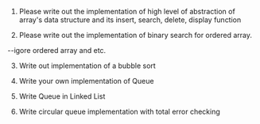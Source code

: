 1. Please write out the implementation of high level of abstraction of array's data structure and its insert, search, delete, display function

2. Please write out the implementation of binary search for ordered array.

--igore ordered array and etc.

3. Write out implementation of a bubble sort

4. Write your own implementation of Queue

5. Write Queue in Linked List

6. Write circular queue implementation with total error checking

